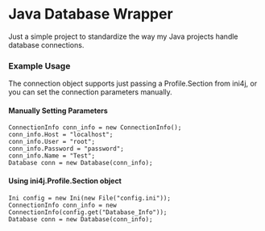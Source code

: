 # Java Database Wrapper
Just a simple project to standardize the way my Java projects handle database connections. 

### Example Usage
The connection object supports just passing a Profile.Section from ini4j, or you can set the connection parameters manually.
#### Manually Setting Parameters
	ConnectionInfo conn_info = new ConnectionInfo();
	conn_info.Host = "localhost";
	conn_info.User = "root";
	conn_info.Password = "password";
	conn_info.Name = "Test";
	Database conn = new Database(conn_info);
            
#### Using ini4j.Profile.Section object
	Ini config = new Ini(new File("config.ini"));
	ConnectionInfo conn_info = new ConnectionInfo(config.get("Database_Info"));
	Database conn = new Database(conn_info);
